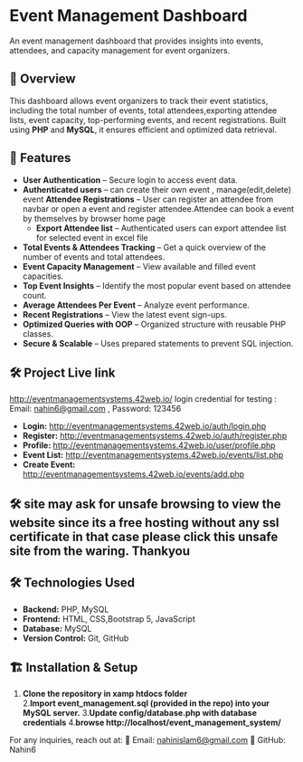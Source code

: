 # Event Management Dashboard

An event management dashboard that provides insights into events, attendees, and capacity management for event organizers.

## 📌 Overview

This dashboard allows event organizers to track their event statistics, including the total number of events, total attendees,exporting attendee lists, event capacity, top-performing events, and recent registrations. Built using **PHP** and **MySQL**, it ensures efficient and optimized data retrieval.

## 🚀 Features

- **User Authentication** – Secure login to access event data.
- **Authenticated users** – can create their own event , manage(edit,delete) event
  **Attendee Registrations** – User can register an attendee from navbar or open a event and register attendee.Attendee can book a event by themselves by browser home page
  - **Export Attendee list** – Authenticated users can export attendee list for selected event in excel file
- **Total Events & Attendees Tracking** – Get a quick overview of the number of events and total attendees.
- **Event Capacity Management** – View available and filled event capacities.
- **Top Event Insights** – Identify the most popular event based on attendee count.
- **Average Attendees Per Event** – Analyze event performance.
- **Recent Registrations** – View the latest event sign-ups.
- **Optimized Queries with OOP** – Organized structure with reusable PHP classes.
- **Secure & Scalable** – Uses prepared statements to prevent SQL injection.

## 🛠️ Project Live link

http://eventmanagementsystems.42web.io/
login credential for testing : Email: nahin6@gmail.com , Password: 123456

- **Login:** http://eventmanagementsystems.42web.io/auth/login.php
- **Register:** http://eventmanagementsystems.42web.io/auth/register.php
- **Profile:** http://eventmanagementsystems.42web.io/user/profile.php
- **Event List:** http://eventmanagementsystems.42web.io/events/list.php
- **Create Event:** http://eventmanagementsystems.42web.io/events/add.php

## 🛠️ site may ask for unsafe browsing to view the website since its a free hosting without any ssl certificate in that case please click this unsafe site from the waring. Thankyou


## 🛠️ Technologies Used

- **Backend:** PHP, MySQL
- **Frontend:** HTML, CSS,Bootstrap 5, JavaScript
- **Database:** MySQL
- **Version Control:** Git, GitHub

## 🏗️ Installation & Setup

1. **Clone the repository in xamp htdocs folder**  
   2.**Import event_management.sql (provided in the repo) into your MySQL server.** 3.**Update config/database.php with database credentials** 4.**browse http://localhost/event_management_system/**

For any inquiries, reach out at:
📧 Email: nahinislam6@gmail.com
🐙 GitHub: Nahin6
